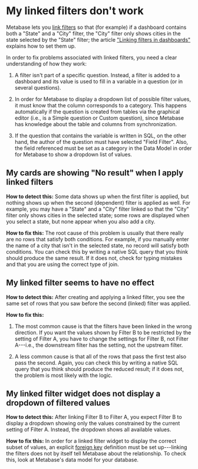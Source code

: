 # My linked filters don't work

Metabase lets you [link filters][linked-filter-gloss] so that (for example) if a dashboard contains both a "State" and a "City" filter, the "City" filter only shows cities in the state selected by the "State" filter; the article ["Linking filters in dashboards"][learn-linking] explains how to set them up.

In order to fix problems associated with linked filters, you need a clear understanding of how they work:

1. A filter isn't part of a specific question. Instead, a filter is added to a dashboard and its value is used to fill in a variable in a question (or in several questions).

2. In order for Metabase to display a dropdown list of possible filter values, it must know that the column corresponds to a category. This happens automatically if the question is created from tables via the graphical editor (i.e., is a Simple question or Custom question), since Metabase has knowledge about the table and columns from synchronization.

3. If the question that contains the variable is written in SQL, on the other hand, the author of the question must have selected "Field Filter". Also, the field referenced must be set as a category in the Data Model in order for Metabase to show a dropdown list of values.

## My cards are showing "No result" when I apply linked filters

**How to detect this:** Some data shows up when the first filter is applied, but nothing shows up when the second (dependent) filter is applied as well. For example, you may have a "State" and a "City" filter linked so that the "City" filter only shows cities in the selected state; some rows are displayed when you select a state, but none appear when you also add a city.

**How to fix this:** The root cause of this problem is usually that there really are no rows that satisfy both conditions. For example, if you manually enter the name of a city that isn't in the selected state, no record will satisfy both conditions. You can check this by writing a native SQL query that you think should produce the same result. If it does not, check for typing mistakes and that you are using the correct type of join.

## My linked filter seems to have no effect

**How to detect this:** After creating and applying a linked filter, you see the same set of rows that you saw before the second (linked) filter was applied.

**How to fix this:**

1. The most common cause is that the filters have been linked in the wrong direction. If you want the values shown by Filter B to be restricted by the setting of Filter A, you have to change the settings for Filter B, not Filter A---i.e., the downstream filter has the setting, not the upstream filter.

2. A less common cause is that all of the rows that pass the first test also pass the second. Again, you can check this by writing a native SQL query that you think should produce the reduced result; if it does not, the problem is most likely with the logic.

## My linked filter widget does not display a dropdown of filtered values

**How to detect this:** After linking Filter B to Filter A, you expect Filter B to display a dropdown showing only the values constrained by the current setting of Filter A. Instead, the dropdown shows all available values.

**How to fix this:** In order for a linked filter widget to display the correct subset of values, an explicit [foreign key][foreign-key-gloss] definition must be set up---linking the filters does not by itself tell Metabase about the relationship. To check this, look at Metabase's data model for your database.

[foreign-key-gloss]: /glossary.html#foreign_key
[learn-linking]: /learn/dashboards/linking-filters.html
[linked-filter-gloss]: /glossary.html#linked_filter
